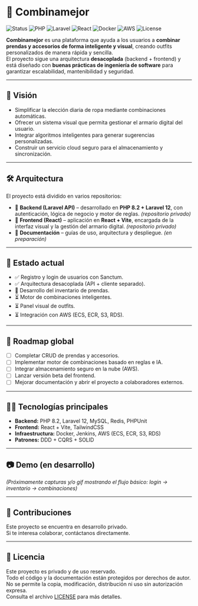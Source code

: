 # 👕 Combinamejor

![Status](https://img.shields.io/badge/Status-WIP-orange)
![PHP](https://img.shields.io/badge/PHP-8.2-blue)
![Laravel](https://img.shields.io/badge/Laravel-12-red)
![React](https://img.shields.io/badge/React-18-61dafb)
![Docker](https://img.shields.io/badge/Docker-ready-0db7ed)
![AWS](https://img.shields.io/badge/AWS-preparing-232f3e)
![License](https://img.shields.io/badge/license-MIT-green)

**Combinamejor** es una plataforma que ayuda a los usuarios a **combinar prendas y accesorios de forma inteligente y visual**, creando outfits personalizados de manera rápida y sencilla.  
El proyecto sigue una arquitectura **desacoplada** (backend + frontend) y está diseñado con **buenas prácticas de ingeniería de software** para garantizar escalabilidad, mantenibilidad y seguridad.

---

## 🌟 Visión

- Simplificar la elección diaria de ropa mediante combinaciones automáticas.  
- Ofrecer un sistema visual que permita gestionar el armario digital del usuario.  
- Integrar algoritmos inteligentes para generar sugerencias personalizadas.  
- Construir un servicio cloud seguro para el almacenamiento y sincronización.  

---

## 🛠️ Arquitectura

El proyecto está dividido en varios repositorios:

- 📡 **Backend (Laravel API)** – desarrollado en **PHP 8.2 + Laravel 12**, con autenticación, lógica de negocio y motor de reglas. *(repositorio privado)*  
- 🎨 **Frontend (React)** – aplicación en **React + Vite**, encargada de la interfaz visual y la gestión del armario digital. *(repositorio privado)*  
- 📖 **Documentación** – guías de uso, arquitectura y despliegue. *(en preparación)*  

---

## 🚀 Estado actual

- ✅ Registro y login de usuarios con Sanctum.  
- ✅ Arquitectura desacoplada (API + cliente separado).  
- 🔄 Desarrollo del inventario de prendas.  
- ⏳ Motor de combinaciones inteligentes.  
- ⏳ Panel visual de outfits.  
- ⏳ Integración con AWS (ECS, ECR, S3, RDS).  

---

## 📌 Roadmap global

- [ ] Completar CRUD de prendas y accesorios.  
- [ ] Implementar motor de combinaciones basado en reglas e IA.  
- [ ] Integrar almacenamiento seguro en la nube (AWS).  
- [ ] Lanzar versión beta del frontend.  
- [ ] Mejorar documentación y abrir el proyecto a colaboradores externos.  

---

## 🧑‍💻 Tecnologías principales

- **Backend:** PHP 8.2, Laravel 12, MySQL, Redis, PHPUnit  
- **Frontend:** React + Vite, TailwindCSS  
- **Infraestructura:** Docker, Jenkins, AWS (ECS, ECR, S3, RDS)  
- **Patrones:** DDD + CQRS + SOLID  

---

## 📷 Demo (en desarrollo)

_(Próximamente capturas y/o gif mostrando el flujo básico: login → inventario → combinaciones)_

---

## 🤝 Contribuciones

Este proyecto se encuentra en desarrollo privado.  
Si te interesa colaborar, contáctanos directamente.

---

## 📄 Licencia

Este proyecto es privado y de uso reservado.  
Todo el código y la documentación están protegidos por derechos de autor.  
No se permite la copia, modificación, distribución ni uso sin autorización expresa.  
Consulta el archivo [LICENSE](LICENSE) para más detalles.
